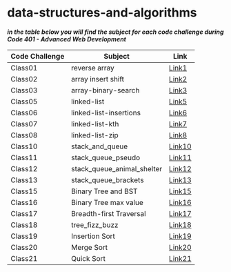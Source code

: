 # data-structures-and-algorithms


***in the table below you will find the subject for each code challenge during Code 401 - Advanced Web Development***



| **Code Challenge** | **Subject**                | **Link**                                                                                                                          |
|--------------------|----------------------------|-----------------------------------------------------------------------------------------------------------------------------------|
| Class01            | reverse array              | [Link1](https://mohammad-alshish.github.io/data-structures-and-algorithms/array-reverse/array-reverse)                            |
| Class02            | array insert shift         | [Link2](https://mohammad-alshish.github.io/data-structures-and-algorithms/array-insert-shift/array-insert-shift)                  |
| Class03            | array-binary-search        | [Link3](https://mohammad-alshish.github.io/data-structures-and-algorithms/array-binary-search/array-binary-search)                |
| Class05            | linked-list                | [Link5](https://mohammad-alshish.github.io/data-structures-and-algorithms/linked_list/linked_list)                                |
| Class06            | linked-list-insertions     | [Link6](https://mohammad-alshish.github.io/data-structures-and-algorithms/linked-list-insertions/linked-list-insertions)          |
| Class07            | linked-list-kth            | [Link7](https://mohammad-alshish.github.io/data-structures-and-algorithms/linked-list-kth/linked-list-kth)                        |
| Class08            | linked-list-zip            | [Link8](https://mohammad-alshish.github.io/data-structures-and-algorithms/linked_list_zip/linked-list-zip)                        |
| Class10            | stack_and_queue            | [Link10](https://mohammad-alshish.github.io/data-structures-and-algorithms/stack_and_queue/stack_and_queue)                       |
| Class11            | stack_queue_pseudo         | [Link11](https://mohammad-alshish.github.io/data-structures-and-algorithms/stack_queue_pseudo/stack_queue_pseudo)                 |
| Class12            | stack_queue_animal_shelter | [Link12](https://mohammad-alshish.github.io/data-structures-and-algorithms/stack_queue_animal_shelter/stack_queue_animal_shelter) |
| Class13            | stack_queue_brackets       | [Link13](https://mohammad-alshish.github.io/data-structures-and-algorithms/stack_queue_brackets/stack_queue_brackets)             |
| Class15            | Binary Tree and BST        | [Link15](https://mohammad-alshish.github.io/data-structures-and-algorithms/Trees/Trees)                                           |
| Class16            | Binary Tree max value      | [Link16](https://mohammad-alshish.github.io/data-structures-and-algorithms/tree-max/tree_max)                                     |
| Class17            | Breadth-first Traversal    | [Link17](https://mohammad-alshish.github.io/data-structures-and-algorithms/tree-breadth-first/tree_breadth_first)                 |
| Class18            | tree_fizz_buzz             | [Link18](https://mohammad-alshish.github.io/data-structures-and-algorithms/tree_fizz_buzz/tree_fizz_buzz)                         |
| Class19            | Insertion Sort             | [Link19](https://mohammad-alshish.github.io/data-structures-and-algorithms/Insertion_sort/Insertion_sort)                         |
| Class20            | Merge Sort                 | [Link20](https://mohammad-alshish.github.io/data-structures-and-algorithms/merge_sort/merge_sort)                                 |
| Class21            | Quick Sort                 | [Link21](https://mohammad-alshish.github.io/data-structures-and-algorithms/quick_sort/quick_sort)                                 |